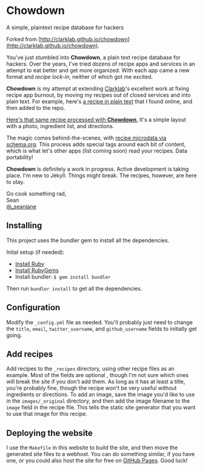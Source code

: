 # Chowdown

A simple, plaintext recipe database for hackers

Forked from [http://clarklab.github.io/chowdown](http://clarklab.github.io/chowdown).

You've just stumbled into **Chowdown**, a plain text recipe database for hackers. Over the years, I've tried dozens of recipe apps and services in an attempt to eat better and get more organized. With each app came a new format and <em>recipe lock-in</em>, neither of which got me excited.

**Chowdown** is my attempt at extending [Clarklab](https://github.com/clarklab)'s excellent work at fixing recipe app burnout, by moving my recipes out of closed services and into plain text. For example, here's [a recipe in plain text][1] that I found online, and then added to the repo.

[Here's that same recipe processed with **Chowdown**.][2] It's a simple layout with a photo, ingredient list, and directions.

The magic comes behind-the-scenes, with [recipe microdata via schema.org][3]. This process adds special tags around each bit of content, which is what let's other apps (list coming soon) read your recipes. Data portability!

**Chowdown** is definitely a work in progress. Active development is taking place. I'm new to Jekyll. Things might break. The recipes, however, are here to stay.
  
Go cook something rad,  
    Sean  
    [@\_seanlane][4]  

[1]:https://raw.githubusercontent.com/seanlane/chowdown/master/_recipes/pepperoncini-pork.md
[2]:http://recipes.lane.sh/recipes/pepperoncini-pork.html
[3]:http://schema.org/Recipe
[4]:http://twitter.com/_seanlane

## Installing

This project uses the bundler gem to install all the dependencies.

Inital setup (if needed):

* [Install Ruby](https://www.ruby-lang.org/en/documentation/installation/)
* [Install RubyGems](https://rubygems.org/pages/download)
* Install bundler: `$ gem install bundler`

Then run `bundler install` to get all the dependencies.

## Configuration

Modify the `_config.yml` file as needed. You'll probably just need to change  the `title`, `email`, `twitter_username`, and `github_username` fields to initially get going.

## Add recipes

Add recipes to the `_recipes` directory, using other recipe files as an example. Most of the fields are optional , though I'm not sure which ones will break the site if you don't add them. As long as it has at least a title, you're probably fine, though the recipe won't be very useful without ingredients or directions. To add an image, save the image you'd like to use in the `images/_original` directory, and then add the image filename to the `image` field in the recipe file. This tells the static site generator that you want to use that image for this recipe.

## Deploying the website

I use the `Makefile` in this website to build the site, and then move the generated site files to a webhost. You can do something similar, if you have one, or you could also host the site for free on [GitHub Pages](https://pages.github.com). Good luck!

